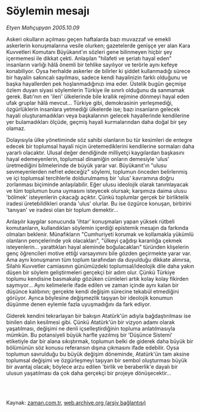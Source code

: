 # Söylemin mesajı

*Etyen Mahçupyan 2005.10.09*

<td class="columnist-detail">
<p>Askeri okulların açılması geçen haftalarda bazı muvazzaf ve emekli askerlerin konuşmalarına vesile olurken; gazetelerde genişçe yer alan Kara Kuvvetleri Komutanı Büyükanıt'ın sözleri gene bilinmeyen hiçbir şey içermemesi ile dikkat çekti. Anlaşılan "hilafeti ve şeriatı hayal eden" insanların varlığı hâlâ önemli bir tehlike sayılıyor ve terörle aynı kefeye konabiliyor. Oysa herhalde askerler de bilirler ki şiddet kullanmadığı sürece bir hayalin sakıncalı sayılması, sadece kendi hayalinizin farklı olduğunu ve başka hayallerden pek hoşlanmadığınızı ima eder. Üstelik bugün geçmişe özlem duyan siyasi söylemlerin Türkiye ile sınırlı olduğunu da sanmamak gerek. Batı'nın en 'ileri' ülkelerinde bile krallık rejimine dönmeyi hayal eden ufak gruplar hâlâ mevcut... Türkiye gibi, demokrasinin yerleşmediği, özgürlüklerin insanlara yetmediği ülkelerde ise; bazı insanların gelecek hayali oluşturamadıkları veya başkalarının gelecek hayallerinde kendilerine yer bulamadıkları ölçüde, geçmiş hayali kurmalarından daha doğal bir şey olamaz.</p>
<p>
<div id="haberMetinDiv">
<p>Dolayısıyla ülke yönetiminde söz sahibi olanların bu tür kesimleri de entegre edecek bir toplumsal hayali niçin üretemediklerini kendilerine sormaları daha yararlı olacaktır. Ulusal değer dendiğinde milliyetçi kaygılardan başkasını hayal edemeyenlerin, toplumsal dinamiğin onların demesiyle 'ulus' üretmediğini bilmelerinde de büyük yarar var. Büyükanıt'ın "ulusu sevmeyenlerden nefret edeceğiz" söylemi, toplumun önceden belirlenmiş ve içi toplumsal tercihlerle doldurulmamış bir 'ulus' kavramına doğru zorlanması biçiminde anlaşılabilir. Eğer ulusu ideolojik olarak tanımlayacak ve tüm toplumun buna uymasını isteyecek olursak; karşımıza daima ulusu 'bölmek' isteyenlerin çıkacağı açıktır. Çünkü toplumlar gerçek bir birliktelik iradesi üretebildikleri oranda 'ulus' olurlar. Bu ise özgürce konuşan, birbirini 'tanıyan' ve iradesi olan bir toplum demektir...
<p> Anlaşılır kaygılar sonucunda 'ihtar' konuşmaları yapan yüksek rütbeli komutanların, kullandıkları söylemin içerdiği epistemik mesajın da farkında olmaları beklenir. Münafıkların "Cumhuriyeti korumak ve kollamakla yükümlü olanların pençelerinde yok olacakları", "ülkeyi çağdışı karanlığa çekmek isteyenlerin... yarattıkları hayal aleminde boğulacakları" türünden klişelerin genç öğrencileri motive ettiği varsayımını bile gözden geçirmekte yarar var. Ama aynı konuşmanın tüm toplum tarafından da duyulduğu dikkate alınırsa, Silahlı Kuvvetler camiasının günümüzdeki toplumsal/ideolojik dile daha yakın düşen bir söylem geliştirmeleri gerçekçi bir adım olur. Çünkü Türkiye toplumu kendisine basmakalıp gözüken cümleleri artık kolay kolay fikirden saymıyor... Aynı kelimelerle ifade edilen ve zaman içinde aynı kalan bir düşünce kalıbının; gerçekte kendi değişim sürecine tekabül etmediğini görüyor. Ayrıca böylesine değişmezlik taşıyan bir ideolojik konumun düşünme denen eylemle fazla uyuşmadığını da fark ediyor.
<p> Giderek kendini tekrarlayan bir bakışın Atatürk'ün adıyla bağdaştırılması ise binilen dalın kesilmesi gibi. Çünkü Atatürk'ün bir vizyon adamı olarak yaşatılması, değişimi ne denli içselleştirdiğinin topluma anlatılmasıyla mümkün. Bu potansiyeli büyük harfle yazılmış bir 'Düşünce Sistemi' etiketiyle dar bir alana sıkıştırmak, toplumun belki de giderek daha büyük bir bölümünün söz konusu referansın dışına çıkmasını ifade edebilir. Oysa toplumun savrulduğu bu büyük değişim döneminde, Atatürk'ün tam aksine toplumsal değişimi ve özgürleşmeyi taşıyan bir sembol oluşturması büyük bir avantaj olacak; böylece arzu edilen 'birlik ve beraberlik'e dayalı bir ulusun yaşatılması da çok daha gerçekçi bir projeye dönüşecektir...</p></p></p></div>
</p>


<p><br>
		 </br></p></td>

Kaynak: [zaman.com.tr](http://zaman.com.tr/yazar.do?yazino=218084), [web.archive.org (arşiv bağlantısı)](http://web.archive.org/web/20120314191400/http://www.zaman.com.tr/yazar.do?yazino=218084)
